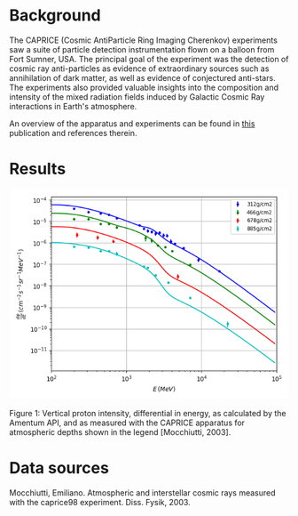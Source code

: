 # Background

The CAPRICE (Cosmic AntiParticle Ring Imaging Cherenkov) experiments saw a suite of particle detection instrumentation flown on a balloon from Fort Sumner, USA. The principal goal of the experiment was the detection of cosmic ray anti-particles as evidence of extraordinary sources such as annihilation of dark matter, as well as evidence of conjectured anti-stars. The experiments also provided valuable insights into the composition and intensity of the mixed radiation fields induced by Galactic Cosmic Ray interactions in Earth's atmosphere.

An overview of the apparatus and experiments can be found in [this](https://arxiv.org/abs/astro-ph/0212253) publication and references therein.

# Results

![](./protons_mocchiuti.png)

Figure 1: Vertical proton intensity, differential in energy, as calculated by the Amentum API, and as measured with the CAPRICE apparatus for atmospheric depths shown in the legend [Mocchiutti, 2003].

# Data sources 

Mocchiutti, Emiliano. Atmospheric and interstellar cosmic rays measured with the caprice98 experiment. Diss. Fysik, 2003. 